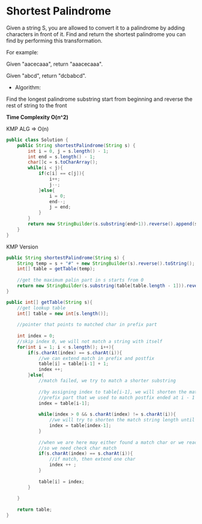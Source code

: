 # Shortest Palindrome

Given a string S, you are allowed to convert it to a palindrome by adding characters in front of it. Find and return the shortest palindrome you can find by performing this transformation.

For example:

Given "aacecaaa", return "aaacecaaa".

Given "abcd", return "dcbabcd".

* Algorithm:

Find the longest palindrome substring start from beginning and reverse the rest of string to the front

**Time Complexity O(n^2)**

KMP ALG => O(n)

```java
public class Solution {
    public String shortestPalindrome(String s) {
        int i = 0, j = s.length() - 1;
        int end = s.length() - 1;
        char[]c = s.toCharArray();
        while(i < j){
            if(c[i] == c[j]){
                i++;
                j--;
            }else{
                i = 0;
                end--;
                j = end;
            }
        }
        return new StringBuilder(s.substring(end+1)).reverse().append(s).toString();
    }
}
```

KMP Version

```java
public String shortestPalindrome(String s) {
    String temp = s + "#" + new StringBuilder(s).reverse().toString();
    int[] table = getTable(temp);
    
    //get the maximum palin part in s starts from 0
    return new StringBuilder(s.substring(table[table.length - 1])).reverse().toString() + s;
}

public int[] getTable(String s){
    //get lookup table
    int[] table = new int[s.length()];
    
    //pointer that points to matched char in prefix part
    
    int index = 0;
    //skip index 0, we will not match a string with itself
    for(int i = 1; i < s.length(); i++){
        if(s.charAt(index) == s.charAt(i)){
            //we can extend match in prefix and postfix
            table[i] = table[i-1] + 1;
            index ++;
        }else{
            //match failed, we try to match a shorter substring
            
            //by assigning index to table[i-1], we will shorten the match string length, and jump to the 
            //prefix part that we used to match postfix ended at i - 1
            index = table[i-1];
            
            while(index > 0 && s.charAt(index) != s.charAt(i)){
                //we will try to shorten the match string length until we revert to the beginning of match (index 1)
                index = table[index-1];
            }
            
            //when we are here may either found a match char or we reach the boundary and still no luck
            //so we need check char match
            if(s.charAt(index) == s.charAt(i)){
                //if match, then extend one char 
                index ++ ;
            }
            
            table[i] = index;
        }
        
    }
    
    return table;
}
```
